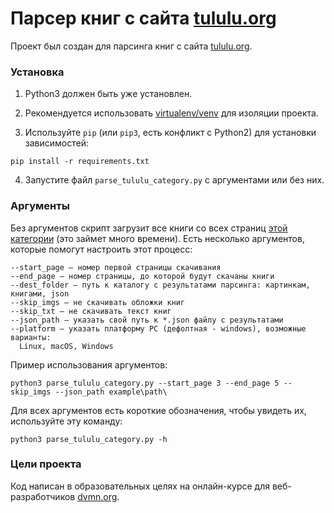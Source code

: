 # Парсер книг с сайта [tululu.org](ttp://tululu.org)

Проект был создан для парсинга книг с сайта [tululu.org](ttp:/tululu.org).

### Установка

1. Python3 должен быть уже установлен.  

3. Рекомендуется использовать [virtualenv/venv](https://docs.python.org/3/library/venv.html) для изоляции проекта.

2. Используйте `pip` (или `pip3`, есть конфликт с Python2) для установки зависимостей:
```
pip install -r requirements.txt
```

4. Запустите файл `parse_tululu_category.py` с аргументами или без них.

### Аргументы

Без аргументов скрипт загрузит все книги со всех страниц [этой категории](http://tululu.org/l55/) (это займет много времени). Есть несколько аргументов, которые помогут настроить этот процесс:
```
--start_page — номер первой страницы скачивания
--end_page — номер страницы, до которой будут скачаны книги
--dest_folder — путь к каталогу с результатами парсинга: картинкам, книгами, json
--skip_imgs — не скачивать обложки книг
--skip_txt — не скачивать текст книг
--json_path — указать свой путь к *.json файлу с результатами
--platform — указать платформу PC (дефолтная - windows), возможные варианты:
  Linux, macOS, Windows
```
Пример использования аргументов: 
```
python3 parse_tululu_category.py --start_page 3 --end_page 5 --skip_imgs --json_path example\path\
```

Для всех аргументов есть короткие обозначения, чтобы увидеть их, используйте эту команду:
```
python3 parse_tululu_category.py -h
```

### Цели проекта

Код написан в образовательных целях на онлайн-курсе для веб-разработчиков [dvmn.org](https://dvmn.org/).
